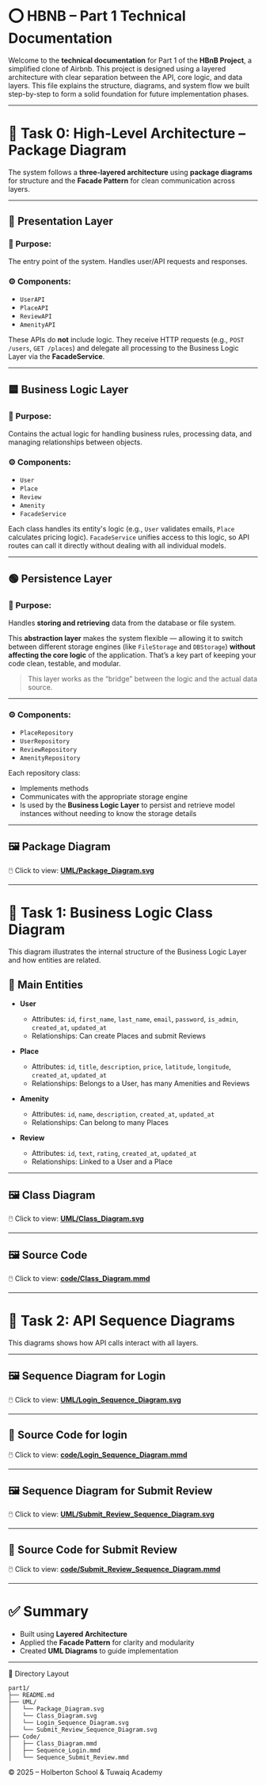 # ⭕ HBNB – Part 1 Technical Documentation

Welcome to the **technical documentation** for Part 1 of the **HBnB Project**, a simplified clone of Airbnb. This project is designed using a layered architecture with clear separation between the API, core logic, and data layers. This file explains the structure, diagrams, and system flow we built step-by-step to form a solid foundation for future implementation phases.

---

# 🚩 Task 0: High-Level Architecture – Package Diagram

The system follows a **three-layered architecture** using **package diagrams** for structure and the **Facade Pattern** for clean communication across layers.

---

## 🔶 Presentation Layer

### 📌 Purpose:
The entry point of the system. Handles user/API requests and responses.

### ⚙️ Components:
- `UserAPI`
- `PlaceAPI`
- `ReviewAPI`
- `AmenityAPI`

These APIs do **not** include logic. They receive HTTP requests (e.g., `POST /users`, `GET /places`) and delegate all processing to the Business Logic Layer via the **FacadeService**.

---

## 🟦 Business Logic Layer

### 📌 Purpose:
Contains the actual logic for handling business rules, processing data, and managing relationships between objects.

### ⚙️ Components:
- `User`
- `Place`
- `Review`
- `Amenity`
- `FacadeService`

Each class handles its entity's logic (e.g., `User` validates emails, `Place` calculates pricing logic). `FacadeService` unifies access to this logic, so API routes can call it directly without dealing with all individual models.

---

## 🟢 Persistence Layer

### 📌 Purpose:
Handles **storing and retrieving** data from the database or file system.

This **abstraction layer** makes the system flexible — allowing it to switch between different storage engines (like `FileStorage` and `DBStorage`) **without affecting the core logic** of the application. That’s a key part of keeping your code clean, testable, and modular.

> This layer works as the “bridge” between the logic and the actual data source.

---

### ⚙️ Components:
- `PlaceRepository`
- `UserRepository`
- `ReviewRepository`
- `AmenityRepository`

Each repository class:
- Implements methods
- Communicates with the appropriate storage engine 
- Is used by the **Business Logic Layer** to persist and retrieve model instances without needing to know the storage details

---

## 🖼️ Package Diagram

🖱️ Click to view: **[UML/Package_Diagram.svg](./UML/Package_Diagram.svg)**

---

# 🧩 Task 1: Business Logic Class Diagram

This diagram illustrates the internal structure of the Business Logic Layer and how entities are related.

## 📌 Main Entities

- **User**
  - Attributes: `id`, `first_name`, `last_name`, `email`, `password`, `is_admin`, `created_at`, `updated_at`
  - Relationships: Can create Places and submit Reviews

- **Place**
  - Attributes: `id`, `title`, `description`, `price`, `latitude`, `longitude`, `created_at`, `updated_at`
  - Relationships: Belongs to a User, has many Amenities and Reviews

- **Amenity**
  - Attributes: `id`, `name`, `description`, `created_at`, `updated_at`
  - Relationships: Can belong to many Places

- **Review**
  - Attributes: `id`, `text`, `rating`, `created_at`, `updated_at`
  - Relationships: Linked to a User and a Place
 
---

## 🖼️ Class Diagram 

🖱️ Click to view: **[UML/Class_Diagram.svg](./UML/Class_Diagram.svg)**

---

## 🖼️ Source Code

🖱️ Click to view: **[code/Class_Diagram.mmd](part1/code/Class_Diagram.mmd)**

---

# 🔁 Task 2: API Sequence Diagrams

This diagrams shows how API calls interact with all layers.

---

## 🖼️ Sequence Diagram for Login

🖱️ Click to view: **[UML/Login_Sequence_Diagram.svg](.UML/Login_Sequence_Diagram.svg)**

---

## 🔗 Source Code for login

🖱️ Click to view: **[code/Login_Sequence_Diagram.mmd](..code/Login_Sequence_Diagram.mmd)**

---

## 🖼️ Sequence Diagram for Submit Review 

🖱️ Click to view: **[UML/Submit_Review_Sequence_Diagram.svg](.UML/Submit_Review_Sequence_Diagram.svg)**

---

## 🔗 Source Code for Submit Review 

🖱️ Click to view: **[code/Submit_Review_Sequence_Diagram.mmd](..code/Submit_Review_Sequence_Diagram.mmd)**


---

# ✅ Summary

- Built using **Layered Architecture**
- Applied the **Facade Pattern** for clarity and modularity
- Created **UML Diagrams** to guide implementation

---

📁 Directory Layout

```
part1/
├── README.md
├── UML/
│   └── Package_Diagram.svg
│   └── Class_Diagram.svg
│   └── Login_Sequence_Diagram.svg
│   └── Submit_Review_Sequence_Diagram.svg
├── Code/
│   ├── Class_Diagram.mmd
│   ├── Sequence_Login.mmd
│   └── Sequence_Submit_Review.mmd
```

© 2025 – Holberton School & Tuwaiq Academy
